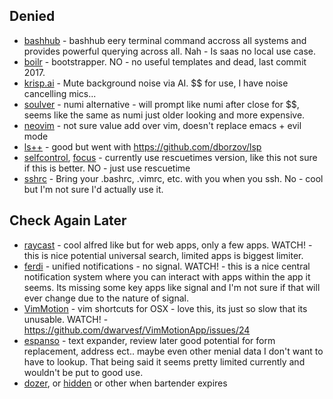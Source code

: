 ## Denied 

* [bashhub](https://github.com/rcaloras/bashhub-client) - bashhub eery terminal command accross all systems and provides powerful querying across all. Nah - Is saas no local use case. 
* [boilr](https://github.com/tmrts/boilr) - bootstrapper. NO - no useful templates and dead, last commit 2017.
* [krisp.ai](https://krisp.ai/pricing/) - Mute background noise via AI. $$ for use, I have noise cancelling mics... 
* [soulver](https://www.acqualia.com/soulver/) - numi alternative - will prompt like numi after close for $$, seems like the same as numi just older looking and more expensive. 
* [neovim](https://neovim.io/) - not sure value add over vim, doesn't replace emacs + evil mode
* [ls++](https://github.com/trapd00r/ls--) - good but went with https://github.com/dborzov/lsp 
* [selfcontrol](https://selfcontrolapp.com/), [focus](https://heyfocus.com/) - currently use rescuetimes version, like this not sure if this is better. NO - just use rescuetime
* [sshrc](https://github.com/cdown/sshrc) - Bring your .bashrc, .vimrc, etc. with you when you ssh. No - cool but I'm not sure I'd actually use it. 

## Check Again Later

* [raycast](https://raycast.com/) - cool alfred like but for web apps, only a few apps. WATCH! - this is nice potential universal search, limited apps is biggest limiter. 
* [ferdi](https://getferdi.com/) - unified notifications - no signal. WATCH! - this is a nice central notification system where you can interact with apps within the app it seems. Its missing some key apps like signal and I'm not sure if that will ever change due to the nature of signal. 
* [VimMotion](https://github.com/dwarvesf/VimMotionApp) - vim shortcuts for OSX - love this, its just so slow that its unusable. WATCH! - https://github.com/dwarvesf/VimMotionApp/issues/24
* [espanso](https://github.com/federico-terzi/espanso) - text expander, review later good potential for form replacement, address ect.. maybe even other menial data I don't want to have to lookup. That being said it seems pretty limited currently and wouldn't be put to good use. 
* [dozer](https://github.com/Mortennn/Dozer/graphs/contributors), or [hidden](https://github.com/dwarvesf/hidden/graphs/contributors) or other when bartender expires
 
